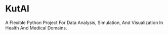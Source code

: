 # KutAI
A Flexible Python Project For Data Analysis, Simulation, And Visualization In Health And Medical Domains.
